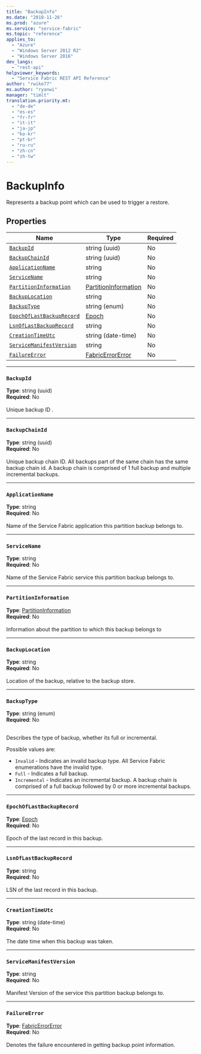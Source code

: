 ```yaml
---
title: "BackupInfo"
ms.date: "2018-11-26"
ms.prod: "azure"
ms.service: "service-fabric"
ms.topic: "reference"
applies_to: 
  - "Azure"
  - "Windows Server 2012 R2"
  - "Windows Server 2016"
dev_langs: 
  - "rest-api"
helpviewer_keywords: 
  - "Service Fabric REST API Reference"
author: "rwike77"
ms.author: "ryanwi"
manager: "timlt"
translation.priority.mt: 
  - "de-de"
  - "es-es"
  - "fr-fr"
  - "it-it"
  - "ja-jp"
  - "ko-kr"
  - "pt-br"
  - "ru-ru"
  - "zh-cn"
  - "zh-tw"
---
```

# BackupInfo

Represents a backup point which can be used to trigger a restore.

## Properties
| Name | Type | Required |
| --- | --- | --- |
| [`BackupId`](#backupid) | string (uuid) | No |
| [`BackupChainId`](#backupchainid) | string (uuid) | No |
| [`ApplicationName`](#applicationname) | string | No |
| [`ServiceName`](#servicename) | string | No |
| [`PartitionInformation`](#partitioninformation) | [PartitionInformation](sfclient-model-partitioninformation.md) | No |
| [`BackupLocation`](#backuplocation) | string | No |
| [`BackupType`](#backuptype) | string (enum) | No |
| [`EpochOfLastBackupRecord`](#epochoflastbackuprecord) | [Epoch](sfclient-model-epoch.md) | No |
| [`LsnOfLastBackupRecord`](#lsnoflastbackuprecord) | string | No |
| [`CreationTimeUtc`](#creationtimeutc) | string (date-time) | No |
| [`ServiceManifestVersion`](#servicemanifestversion) | string | No |
| [`FailureError`](#failureerror) | [FabricErrorError](sfclient-model-fabricerrorerror.md) | No |

____
### `BackupId`
__Type__: string (uuid) <br/>
__Required__: No<br/>
<br/>
Unique backup ID .

____
### `BackupChainId`
__Type__: string (uuid) <br/>
__Required__: No<br/>
<br/>
Unique backup chain ID. All backups part of the same chain has the same backup chain id. A backup chain is comprised of 1 full backup and multiple incremental backups.

____
### `ApplicationName`
__Type__: string <br/>
__Required__: No<br/>
<br/>
Name of the Service Fabric application this partition backup belongs to.

____
### `ServiceName`
__Type__: string <br/>
__Required__: No<br/>
<br/>
Name of the Service Fabric service this partition backup belongs to.

____
### `PartitionInformation`
__Type__: [PartitionInformation](sfclient-model-partitioninformation.md) <br/>
__Required__: No<br/>
<br/>
Information about the partition to which this backup belongs to

____
### `BackupLocation`
__Type__: string <br/>
__Required__: No<br/>
<br/>
Location of the backup, relative to the backup store.

____
### `BackupType`
__Type__: string (enum) <br/>
__Required__: No<br/>
<br/>


Describes the type of backup, whether its full or incremental.


Possible values are: 

  - `Invalid` - Indicates an invalid backup type. All Service Fabric enumerations have the invalid type.
  - `Full` - Indicates a full backup.
  - `Incremental` - Indicates an incremental backup. A backup chain is comprised of a full backup followed by 0 or more incremental backups.



____
### `EpochOfLastBackupRecord`
__Type__: [Epoch](sfclient-model-epoch.md) <br/>
__Required__: No<br/>
<br/>
Epoch of the last record in this backup.

____
### `LsnOfLastBackupRecord`
__Type__: string <br/>
__Required__: No<br/>
<br/>
LSN of the last record in this backup.

____
### `CreationTimeUtc`
__Type__: string (date-time) <br/>
__Required__: No<br/>
<br/>
The date time when this backup was taken.

____
### `ServiceManifestVersion`
__Type__: string <br/>
__Required__: No<br/>
<br/>
Manifest Version of the service this partition backup belongs to.

____
### `FailureError`
__Type__: [FabricErrorError](sfclient-model-fabricerrorerror.md) <br/>
__Required__: No<br/>
<br/>
Denotes the failure encountered in getting backup point information.

